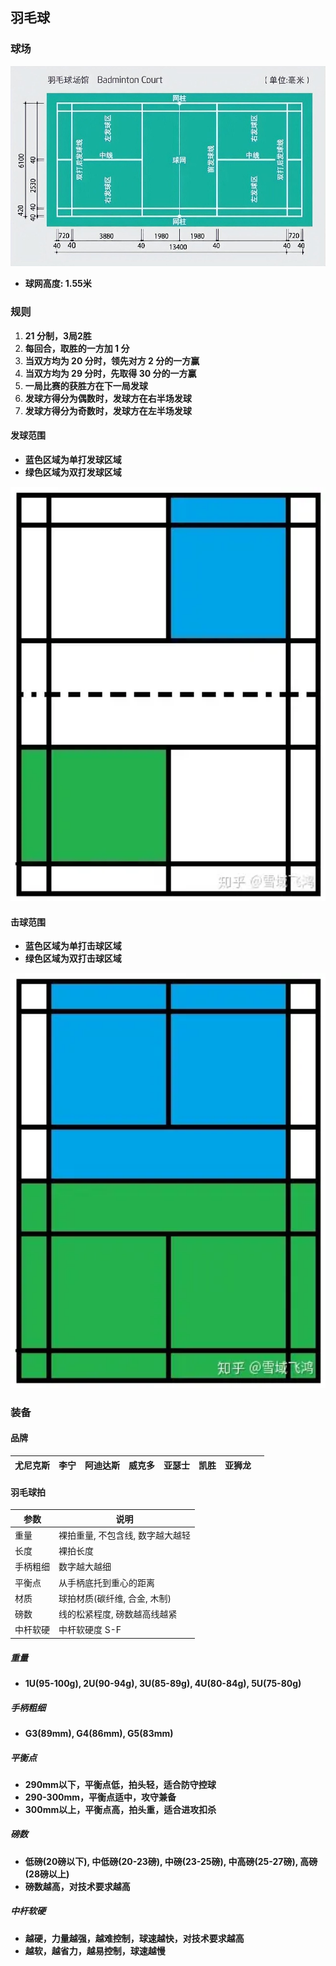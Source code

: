 ## 羽毛球

### 球场

<img src="../../img/羽毛球场.jpg" style="margin:0;width:60rem">

- **球网高度: 1.55米**

### 规则

1. **21 分制，3局2胜**
2. **每回合，取胜的一方加 1 分**
3. **当双方均为 20 分时，领先对方 2 分的一方赢**
4. **当双方均为 29 分时，先取得 30 分的一方赢**
5. **一局比赛的获胜方在下一局发球**
6. **发球方得分为偶数时，发球方在右半场发球**
7. **发球方得分为奇数时，发球方在左半场发球**

#### 发球范围

- **蓝色区域为单打发球区域**
- **绿色区域为双打发球区域**

<img src="../../img/羽毛球发球.jpg" style="margin:0;width:40rem">

#### 击球范围

- **蓝色区域为单打击球区域**
- **绿色区域为双打击球区域**

<img src="../../img/羽毛球击打范围.jpg" style="margin:0;width:40rem">

### 装备

#### 品牌

| 尤尼克斯 | 李宁 | 阿迪达斯 | 威克多 | 亚瑟士 | 凯胜 | 亚狮龙 |      |
| -------- | ---- | -------- | ------ | ------ | ---- | ------ | ---- |

#### 羽毛球拍

| 参数     | 说明                             |
| -------- | -------------------------------- |
| 重量     | 裸拍重量, 不包含线, 数字越大越轻 |
| 长度     | 裸拍长度                         |
| 手柄粗细 | 数字越大越细                     |
| 平衡点   | 从手柄底托到重心的距离           |
| 材质     | 球拍材质(碳纤维, 合金, 木制)     |
| 磅数     | 线的松紧程度, 磅数越高线越紧     |
| 中杆软硬 | 中杆软硬度 S-F                   |

##### 重量

- **1U(95-100g), 2U(90-94g), 3U(85-89g), 4U(80-84g), 5U(75-80g)**

##### 手柄粗细

- **G3(89mm), G4(86mm), G5(83mm)**

##### 平衡点

- **290mm以下，平衡点低，拍头轻，适合防守控球**
- **290-300mm，平衡点适中，攻守兼备**
- **300mm以上，平衡点高，拍头重，适合进攻扣杀**

##### 磅数

- **低磅(20磅以下), 中低磅(20-23磅), 中磅(23-25磅), 中高磅(25-27磅), 高磅(28磅以上)**
- **磅数越高，对技术要求越高**

##### 中杆软硬

- **越硬，力量越强，越难控制，球速越快，对技术要求越高**
- **越软，越省力，越易控制，球速越慢**

